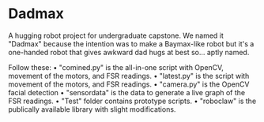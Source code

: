 # Dadmax
A hugging robot project for undergraduate capstone. We named it "Dadmax" because the intention was to make a Baymax-like robot but it's a one-handed robot that gives awkward dad hugs at best so... aptly named.

Follow these:
• "comined.py" is the all-in-one script with OpenCV, movement of the motors, and FSR readings.
• "latest.py" is the script with movement of the motors, and FSR readings.
• "camera.py" is the OpenCV facial detection
• "sensordata" is the data to generate a live graph of the FSR readings.
• "Test" folder contains prototype scripts.
• "roboclaw" is the publically available library with slight modifications.
